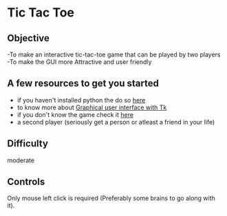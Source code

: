 # Tic Tac Toe


## Objective
  -To make an interactive tic-tac-toe game that can be played by two players
  -To make the GUI more Attractive and user friendly


## A few resources to get you started

- if you haven't installed python the do so [here](https://www.python.org/downloads)
- to know more about [Graphical user interface with Tk](https://docs.python.org/3/library/tk.html)
- if you don't know the game check it [here](https://playtictactoe.org)
- a second player (seriously get a person or atleast a friend in your life)


## Difficulty
moderate 


## Controls
Only mouse left click is required (Preferably some brains to go along with it).
